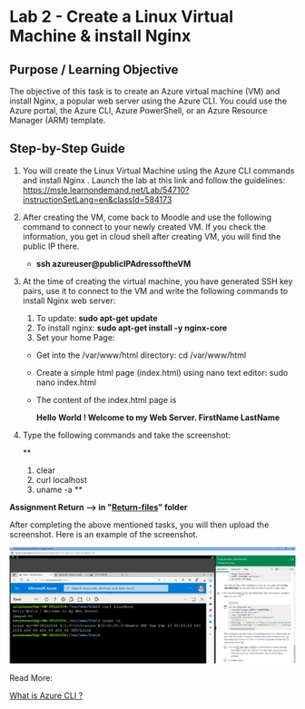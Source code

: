 # Lab 2 - Create a Linux Virtual Machine & install Nginx

## Purpose / Learning Objective 

The objective of this task is to create an Azure virtual machine (VM) and install Nginx, a popular web server using the Azure CLI. You could use the Azure portal, the Azure CLI, Azure PowerShell, or an Azure Resource Manager (ARM) template. 

## Step-by-Step Guide
1. You will create the Linux Virtual Machine using the Azure CLI commands  and install Nginx . Launch the lab at this link and follow the guidelines: https://msle.learnondemand.net/Lab/54710?instructionSetLang=en&classId=584173

2. After creating the VM, come back to Moodle and use the following command to connect to your newly created VM. If you check the information, you get in cloud shell after creating VM, you will find the public IP there.
    - **ssh azureuser@publicIPAdressoftheVM**

3. At the time of creating the virtual machine, you have generated SSH key pairs, use it to connect to the VM and write the following commands to install Nginx web server: 
    1. To update: **sudo apt-get update**
    2. To install nginx: **sudo apt-get install -y nginx-core**
    3. Set your home Page: 
    - Get into the /var/www/html directory: cd /var/www/html
    - Create a simple html page (index.html) using nano text editor:  sudo nano index.html
    - The content of the index.html page is
   
      **Hello World ! Welcome to my Web Server.
      FirstName LastName**
      
4. Type the following commands and take the screenshot:
   
    **
    1. clear
    2. curl localhost
    3. uname -a **

  
**Assignment Return --> in "[Return-files](./Return-files/)" folder** 

After completing the above mentioned tasks, you will then upload the screenshot. Here is an example of the screenshot. 

<img src="./images/cliVM-example.png">


Read More: 

[What is Azure CLI ?](https://learn.microsoft.com/en-us/cli/azure/what-is-azure-cli)
